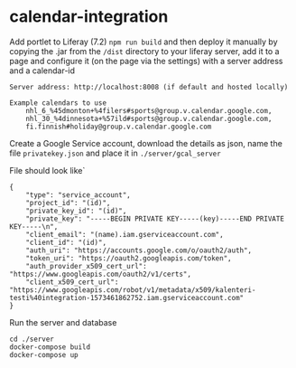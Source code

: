 # calendar-integration

Add portlet to Liferay (7.2) `npm run build` and then deploy it manually by copying the .jar from the `/dist` directory to your liferay server, add it to a page and configure it (on the page via the settings) with a server address and a calendar-id
```
Server address: http://localhost:8008 (if default and hosted locally)

Example calendars to use
    nhl_6_%45dmonton+%4filers#sports@group.v.calendar.google.com,
    nhl_30_%4dinnesota+%57ild#sports@group.v.calendar.google.com,
    fi.finnish#holiday@group.v.calendar.google.com
```
Create a Google Service account, download the details as json, name the file `privatekey.json` and place it in `./server/gcal_server`

File should look like`
```
{
    "type": "service_account",
    "project_id": "(id)",
    "private_key_id": "(id)",
    "private_key": "-----BEGIN PRIVATE KEY-----(key)-----END PRIVATE KEY-----\n",
    "client_email": "(name).iam.gserviceaccount.com",
    "client_id": "(id)",
    "auth_uri": "https://accounts.google.com/o/oauth2/auth",
    "token_uri": "https://oauth2.googleapis.com/token",
    "auth_provider_x509_cert_url": "https://www.googleapis.com/oauth2/v1/certs",
    "client_x509_cert_url": "https://www.googleapis.com/robot/v1/metadata/x509/kalenteri-testi%40integration-1573461862752.iam.gserviceaccount.com"
}  
```


Run the server and database 
```
cd ./server
docker-compose build
docker-compose up
```
